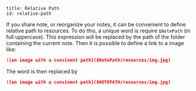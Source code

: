 ```
title: Relative Path
id: relative-path
```

If you share note, or reorganize your notes, it can be convenient to define relative path to resources.
To do this, a unique word is require `$NotePath` (in full uppercase). This expression will be replaced by the path of the folder containing the current note. Then it is possible to define a link to a image like:
```md
![an image with a convinent path]($NotePath/resources/img.jpg)
```

The word is then replaced by 
```md
![an image with a convinent path]($NOTEPATH/resources/img.jpg)
```
